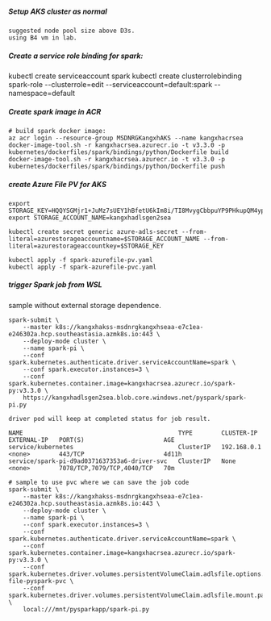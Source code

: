 ##### Setup AKS cluster as normal 

    suggested node pool size above D3s. 
    using B4 vm in lab. 

##### Create a service role binding for spark: 

kubectl create serviceaccount spark
kubectl create clusterrolebinding spark-role --clusterrole=edit --serviceaccount=default:spark --namespace=default

##### Create spark image in ACR

    # build spark docker image: 
    az acr login --resource-group MSDNRGKangxhAKS --name kangxhacrsea
    docker-image-tool.sh -r kangxhacrsea.azurecr.io -t v3.3.0 -p kubernetes/dockerfiles/spark/bindings/python/Dockerfile build
    docker-image-tool.sh -r kangxhacrsea.azurecr.io -t v3.3.0 -p kubernetes/dockerfiles/spark/bindings/python/Dockerfile push

##### create Azure File PV for AKS

    export STORAGE_KEY=HQQYSGMjr1+JuMz7sUEY1hBfetU6kIm8i/TI8MvygCbbpuYP9PHkupQM4ypmslbancEcxrqbAPNIcgk3zZrcyQ==
    export STORAGE_ACCOUNT_NAME=kangxhadlsgen2sea

    kubectl create secret generic azure-adls-secret --from-literal=azurestorageaccountname=$STORAGE_ACCOUNT_NAME --from-literal=azurestorageaccountkey=$STORAGE_KEY

    kubectl apply -f spark-azurefile-pv.yaml
    kubectl apply -f spark-azurefile-pvc.yaml

##### trigger Spark job from WSL

sample without external storage dependence. 

    spark-submit \
        --master k8s://kangxhakss-msdnrgkangxhseaa-e7c1ea-e246302a.hcp.southeastasia.azmk8s.io:443 \
        --deploy-mode cluster \
        --name spark-pi \
        --conf spark.kubernetes.authenticate.driver.serviceAccountName=spark \
        --conf spark.executor.instances=3 \
        --conf spark.kubernetes.container.image=kangxhacrsea.azurecr.io/spark-py:v3.3.0 \
        https://kangxhadlsgen2sea.blob.core.windows.net/pyspark/spark-pi.py

    driver pod will keep at completed status for job result. 

    NAME                                           TYPE        CLUSTER-IP    EXTERNAL-IP   PORT(S)                      AGE
    service/kubernetes                             ClusterIP   192.168.0.1   <none>        443/TCP                      4d11h
    service/spark-pi-d9ad0371637353a6-driver-svc   ClusterIP   None          <none>        7078/TCP,7079/TCP,4040/TCP   70m

    # sample to use pvc where we can save the job code 
    spark-submit \
        --master k8s://kangxhakss-msdnrgkangxhseaa-e7c1ea-e246302a.hcp.southeastasia.azmk8s.io:443 \
        --deploy-mode cluster \
        --name spark-pi \
        --conf spark.executor.instances=3 \
        --conf spark.kubernetes.authenticate.driver.serviceAccountName=spark \
        --conf spark.kubernetes.container.image=kangxhacrsea.azurecr.io/spark-py:v3.3.0 \
        --conf spark.kubernetes.driver.volumes.persistentVolumeClaim.adlsfile.options.claimName=adls-file-pyspark-pvc \
        --conf spark.kubernetes.driver.volumes.persistentVolumeClaim.adlsfile.mount.path=/mnt/pysparkapp \
        local:///mnt/pysparkapp/spark-pi.py

